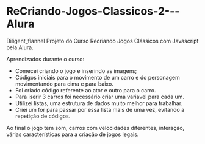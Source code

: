 # ReCriando-Jogos-Classicos-2---Alura
Diligent_flannel
Projeto do Curso Recriando Jogos Clássicos com Javascript pela Alura.

Aprendizados durante o curso:

- Comecei criando o jogo e inserindo as imagens;
- Códigos iniciais para o movimento de um carro e do personagem movimentando para cima e para baixo.
- Foi criado código referente ao ator e outro para o carro.
- Para iserir 3 carros foi necessário criar uma variavel para cada um.
- Utilizei listas, uma estrutura de dados muito melhor para trabalhar.
- Criei um for para passar por essa lista mais de uma vez, evitando a repetição de códigos.

Ao final o jogo tem som, carros com velocidades diferentes, interação, várias características para a criação de jogos legais.
